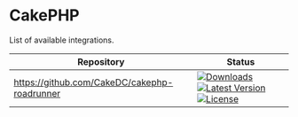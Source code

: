 # CakePHP
List of available integrations.

Repository | Status 
--- | ---
https://github.com/CakeDC/cakephp-roadrunner | [![Downloads](https://poser.pugx.org/cakedc/cakephp-roadrunner/d/total.png)](https://packagist.org/packages/cakedc/cakephp-roadrunner) [![Latest Version](https://poser.pugx.org/cakedc/cakephp-roadrunner/v/stable.png)](https://packagist.org/packages/cakedc/cakephp-roadrunner) [![License](https://poser.pugx.org/cakedc/cakephp-roadrunner/license.svg)](https://packagist.org/packages/cakedc/cakephp-roadrunner)